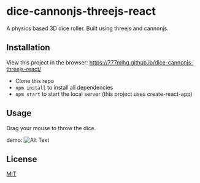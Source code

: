 # dice-cannonjs-threejs-react

A physics based 3D dice roller. Built using threejs and cannonjs.

## Installation

View this project in the browser: https://777mlhg.github.io/dice-cannonjs-threejs-react/

- Clone this repo
- `npm install` to install all dependencies
- `npm start` to start the local server (this project uses create-react-app)

## Usage

Drag your mouse to throw the dice.

demo: ![Alt Text](https://github.com/777mlHg/dice-cannonjs-threejs-react/blob/master/public/images/dice_demo.gif)

## License

[MIT](https://choosealicense.com/licenses/mit/)
